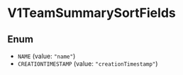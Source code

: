 # V1TeamSummarySortFields

## Enum

* `NAME` (value: `"name"`)
* `CREATIONTIMESTAMP` (value: `"creationTimestamp"`)

